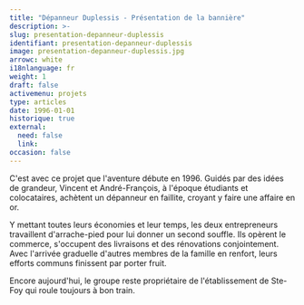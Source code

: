 ```yaml
---
title: "Dépanneur Duplessis - Présentation de la bannière"
description: >-
slug: presentation-depanneur-duplessis
identifiant: presentation-depanneur-duplessis 
image: presentation-depanneur-duplessis.jpg
arrowc: white
i18nlanguage: fr
weight: 1
draft: false
activemenu: projets
type: articles
date: 1996-01-01
historique: true
external:
  need: false
  link:
occasion: false
---
```


C'est avec ce projet que l'aventure débute en 1996. Guidés par des idées de grandeur, Vincent et André-François, à l'époque étudiants et colocataires, achètent un dépanneur en faillite, croyant y faire une affaire en or. 

Y mettant toutes leurs économies et leur temps, les deux entrepreneurs travaillent d'arrache-pied pour lui donner un second souffle. Ils opèrent le commerce, s'occupent des livraisons et des rénovations conjointement. Avec l'arrivée graduelle d'autres membres de la famille en renfort, leurs efforts communs finissent par porter fruit. 

Encore aujourd'hui, le groupe reste propriétaire de l'établissement de Ste-Foy qui roule toujours à bon train. 

 

